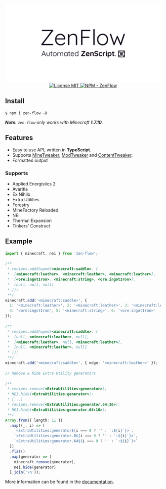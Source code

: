 <div align="center">
  <img src="logo.png" width="512" alt="logo">
</div>

<div align="center">
  <a href="/LICENSE">
    <img alt="License MIT" src="https://img.shields.io/badge/license-MIT-blue.svg" />
  </a>
  <a href="https://www.npmjs.com/package/zen-flow">
    <img alt="NPM - ZenFlow" src="https://img.shields.io/npm/v/zen-flow" />
  </a>
</div>

## Install

```shell
$ npm i zen-flow -D
```

***Note**: `zen-flow` only works with Minecraft **1.7.10.***

## Features

 - Easy to use API, written in <b>TypeScript</b>.
 - Supports [MineTweaker](https://minetweaker3.aizistral.com/wiki/Main_Page), [ModTweaker](https://minetweaker3.aizistral.com/wiki/ModTweaker) and [ContentTweaker](https://minetweaker3.aizistral.com/wiki/ContentTweaker).
 - Formatted output

### Supports

 - Applied Energistics 2
 - Avaritia
 - Ex Nihilo
 - Extra Utilities
 - Forestry
 - MineFactory Reloaded
 - NEI
 - Thermal Expansion
 - Tinkers' Construct

## Example

```TypeScript
import { minecraft, nei } from 'zen-flow';

/**
 * recipes.addShaped(<minecraft:saddle>, [
 * 	[<minecraft:leather>, <minecraft:leather>, <minecraft:leather>],
 * 	[<ore:ingotIron>, <minecraft:string>, <ore:ingotIron>],
 * 	[null, null, null]
 * ]);
 **/
minecraft.add('<minecraft:saddle>', {
  1: '<minecraft:leather>', 2: '<minecraft:leather>', 3: '<minecraft:leather>',
  4: '<ore:ingotIron', 5: '<minecraft:string>', 6: '<ore:ingotIron>'
});

/**
 * recipes.addShaped(<minecraft:saddle>, [
 * 	[null, <minecraft:leather>, null],
 * 	[<minecraft:leather>, null, <minecraft:leather>],
 * 	[null, <minecraft:leather>, null]
 * ]);
 **/
minecraft.add('<minecraft:saddle>', { edge: '<minecraft:leather>' });

// Remove & hide Extra Utility generators

/**
 * recipes.remove(<ExtraUtilities:generator>);
 * NEI.hide(<ExtraUtilities:generator>);
 * [...]
 * recipes.remove(<ExtraUtilities:generator.64:10>);
 * NEI.hide(<ExtraUtilities:generator.64:10>);
 **/
Array.from({ length: 11 })
  .map((_, i) => [
    `<ExtraUtilities:generator${i === 0 ? '' : `:${i}`}>`,
    `<ExtraUtilities:generator.8${i === 0 ? '' : `:${i}`}>`,
    `<ExtraUtilities:generator.64${i === 0 ? '' : `:${i}`}>`
  ])
  .flat()
  .map(generator => [
    minecraft.remove(generator),
    nei.hide(generator)
  ].join('\n'));
```

More information can be found in the [documentation](https://chronodave.github.io/zen-flow).
